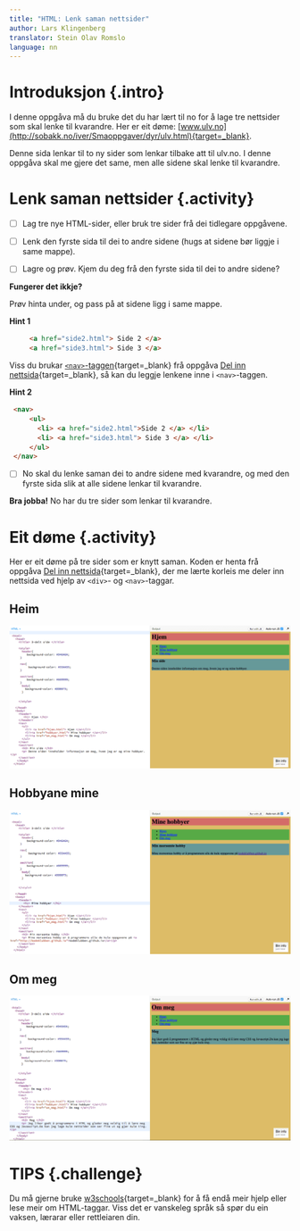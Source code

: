 ```yaml
---
title: "HTML: Lenk saman nettsider"
author: Lars Klingenberg
translator: Stein Olav Romslo
language: nn
---
```



# Introduksjon {.intro}

I denne oppgåva må du bruke det du har lært til no for å lage tre nettsider som
skal lenke til kvarandre. Her er eit døme: [www.ulv.no](http://sobakk.no/iver/Smaoppgaver/dyr/ulv.html){target=_blank}.

Denne sida lenkar til to ny sider som lenkar tilbake att til ulv.no. I denne
oppgåva skal me gjere det same, men alle sidene skal lenke til kvarandre.


# Lenk saman nettsider {.activity}

- [ ] Lag tre nye HTML-sider, eller bruk tre sider frå dei tidlegare oppgåvene.

- [ ] Lenk den fyrste sida til dei to andre sidene (hugs at sidene bør liggje i
  same mappe).

- [ ] Lagre og prøv. Kjem du deg frå den fyrste sida til dei to andre sidene?

__Fungerer det ikkje?__

Prøv hinta under, og pass på at sidene ligg i same mappe.

<toggle>
 <strong>Hint 1</strong>
 <hide>

   ```html
        <a href="side2.html"> Side 2 </a>
        <a href="side3.html"> Side 3 </a>
   ```
 </hide>
</toggle>

Viss du brukar [`<nav>`-taggen](http://www.w3schools.com/tags/tag_nav.asp){target=_blank} frå
oppgåva [Del inn nettsida](../del_inn_nettsiden/del_inn_nettsiden_nn.html){target=_blank}, så
kan du leggje lenkene inne i `<nav>`-taggen.

<toggle>
 <strong>Hint 2</strong>
 <hide>

 ```html
  <nav>
      <ul>
        <li> <a href="side2.html">Side 2 </a> </li>
        <li> <a href="side3.html"> Side 3 </a> </li>
      </ul>
  </nav>
   ```
 </hide>
</toggle>

- [ ] No skal du lenke saman dei to andre sidene med kvarandre, og med den
  fyrste sida slik at alle sidene lenkar til kvarandre.

__Bra jobba!__ No har du tre sider som lenkar til kvarandre.


# Eit døme {.activity}

Her er eit døme på tre sider som er knytt saman. Koden er henta frå oppgåva [Del inn
nettsida](../del_inn_nettsiden/del_inn_nettsiden_nn.html){target=_blank}, der me lærte korleis
me deler inn nettsida ved hjelp av `<div>`- og `<nav>`-taggar.

## Heim

![Bilete av koden og output for sida "heim"](ressurser/hjem.png)

## Hobbyane mine

![Bilete av koden og output for sida "hobbyane mine"](ressurser/mine_hobbyer.png)

## Om meg

![Bilete av koden og output for sida "om meg"](ressurser/om_meg.png)


# TIPS {.challenge}

Du må gjerne bruke [w3schools](http://www.w3schools.com/){target=_blank} for å få endå meir
hjelp eller lese meir om HTML-taggar. Viss det er vanskeleg språk så spør du ein
vaksen, lærarar eller rettleiaren din.
